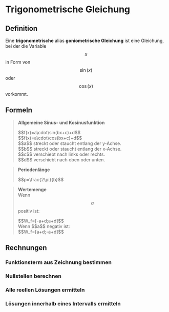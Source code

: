 <script src="https://polyfill.io/v3/polyfill.min.js?features=es6"></script>
<script id="MathJax-script" async src="https://cdn.jsdelivr.net/npm/mathjax@3/es5/tex-mml-chtml.js"></script>
<script type="text/javascript" src="https://jsxgraph.uni-bayreuth.de/distrib/jsxgraphcore.js"></script>
<link rel="stylesheet" type="text/css" href="https://jsxgraph.uni-bayreuth.de/distrib/jsxgraph.css" />
<link rel="stylesheet" type="text/css" href="../../../main.css" /><!-- ← relative path to custom css -->

# Trigonometrische Gleichung

## Definition
<span class="math">Eine **trigonometrische** alias **goniometrische Gleichung** ist eine Gleichung, bei der die Variable $$x$$ in Form von $$\sin(x)$$ oder $$\cos(x)$$ vorkommt.</span>

## Formeln
> **Allgemeine Sinus- und Kosinusfunktion**
> <div class="math">$$f(x)=a\cdot\sin(bx+c)+d$$</div>
> <div class="math">$$f(x)=a\cdot\cos(bx+c)+d$$</div>
> <span class="math">$$a$$ streckt oder staucht entlang der y-Achse.<br>$$b$$ streckt oder staucht entlang der x-Achse.<br>$$c$$ verschiebt nach links oder rechts.<br>$$d$$ verschiebt nach oben oder unten.</span>

> **Periodenlänge**
> <div class="math">$$p=\frac{2\pi}{b}$$</div>

> **Wertemenge**
> <br><span class="math">Wenn $$a$$ positiv ist:</span>
> <div class="math">$$W_f=[-a+d;a+d]$$</div>
> <span class="math">Wenn $$a$$ negativ ist:</span>
> <div class="math">$$W_f=[a+d;-a+d]$$</div>

## Rechnungen
### Funktionsterm aus Zeichnung bestimmen
### Nullstellen berechnen
### Alle reellen Lösungen ermitteln
### Lösungen innerhalb eines Intervalls ermitteln